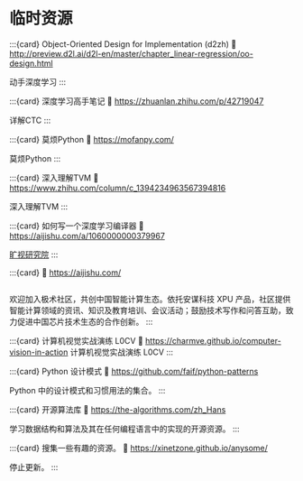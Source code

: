 # 临时资源

:::{card} Object-Oriented Design for Implementation (d2zh)
:link: http://preview.d2l.ai/d2l-en/master/chapter_linear-regression/oo-design.html

动手深度学习
:::

:::{card} 深度学习高手笔记
:link: https://zhuanlan.zhihu.com/p/42719047

详解CTC
:::

:::{card} 莫烦Python
:link: https://mofanpy.com/

莫烦Python
:::

:::{card} 深入理解TVM
:link: https://www.zhihu.com/column/c_1394234963567394816

深入理解TVM
:::

:::{card} 如何写一个深度学习编译器
:link: https://aijishu.com/a/1060000000379967

[旷视研究院](https://aijishu.com/u/megviir)
:::

:::{card} 
:link: https://aijishu.com/

```{rubric} 连接开发者与智能计算生态
```
欢迎加入极术社区，共创中国智能计算生态。依托安谋科技 XPU 产品，社区提供智能计算领域的资讯、知识及教育培训、会议活动；鼓励技术写作和问答互助，致力促进中国芯片技术生态的合作创新。
:::

:::{card} 计算机视觉实战演练 L0CV
:link: https://charmve.github.io/computer-vision-in-action
计算机视觉实战演练 L0CV
:::

:::{card} Python 设计模式
:link: https://github.com/faif/python-patterns

Python 中的设计模式和习惯用法的集合。
:::

:::{card} 开源算法库
:link: https://the-algorithms.com/zh_Hans

学习数据结构和算法及其在任何编程语言中的实现的开源资源。
:::

:::{card} 搜集一些有趣的资源。
:link: https://xinetzone.github.io/anysome/

停止更新。
:::

